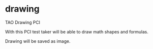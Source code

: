 # drawing
TAO Drawing PCI

With this PCI test taker will be able to draw math shapes and formulas.

Drawing will be saved as image.
